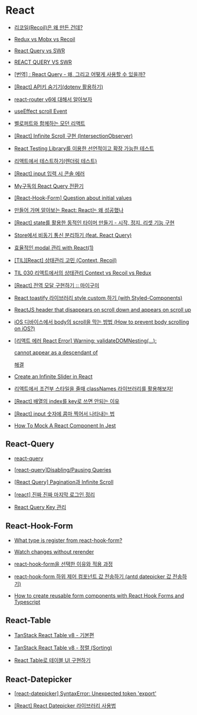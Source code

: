 # React

- [리코일(Recoil)은 왜 만든 건데?](https://velog.io/@wooder2050/%EB%A6%AC%EC%BD%94%EC%9D%BCRecoil%EB%8A%94-%EC%99%9C-%EB%A7%8C%EB%93%A0-%EA%B1%B4%EB%8D%B0)

- [Redux vs Mobx vs Recoil](https://ykss.netlify.app/react/redux_mobx_recoil/)

- [React Query vs SWR](https://goongoguma.github.io/2021/11/04/React-Query-vs-SWR/)

- [REACT QUERY VS SWR](https://tech.madup.com/react-query-vs-swr/)

- [[번역] : React Query - 왜, 그리고 어떻게 사용할 수 있을까?](https://merrily-code.tistory.com/76)

- [[React] API키 숨기기(dotenv 활용하기)](https://velog.io/@lifeisbeautiful/React-API%ED%82%A4-%EC%88%A8%EA%B8%B0%EA%B8%B0)

- [react-router v6에 대해서 알아보자](https://www.jaeme.dev/react-router-v6/)

- [useEffect scroll Event](https://codesandbox.io/s/useeffect-scroll-event-oolh6?from-embed=&file=/src/index.js:215-246)

- [벨로퍼트와 함께하는 모던 리액트](https://react.vlpt.us/)

- [[React] Infinite Scroll 구현 (IntersectionObserver)](https://velog.io/@rkd028/React-Infinite-Scroll-%EA%B5%AC%ED%98%84-IntersectionObserver)

- [React Testing Library를 이용한 선언적이고 확장 가능한 테스트](https://ui.toast.com/weekly-pick/ko_20210630)

- [리액트에서 테스트하기(렌더링 테스트)](https://ms3864.tistory.com/399)

- [[React] input 입력 시 콘솔 에러](https://mik-a.com/62)

- [My구독의 React Query 전환기](https://tech.kakao.com/2022/06/13/react-query/)

- [[React-Hook-Form] Question about initial values](https://github.com/react-hook-form/react-hook-form/issues/721)

- [만들어 가며 알아보는 React: React는 왜 성공했나](https://techblog.woowahan.com/8311/)

- [[React] state를 활용한 동적인 타이머 만들기 - 시작, 정지, 리셋 기능 구현](https://shin1303.tistory.com/entry/React-%ED%83%80%EC%9D%B4%EB%A8%B8-%EB%A7%8C%EB%93%A4%EA%B8%B0-%EC%8B%9C%EC%9E%91-%EC%A0%95%EC%A7%80-%EB%A6%AC%EC%85%8B-%EA%B8%B0%EB%8A%A5-%EA%B5%AC%ED%98%84)

- [Store에서 비동기 통신 분리하기 (feat. React Query)](https://techblog.woowahan.com/6339/)

- [효율적인 modal 관리 with React(1)](https://nakta.dev/how-to-manage-modals-1)

- [[TIL][React] 상태관리 고민 (Context, Recoil)](https://velog.io/@dldngus5/TILReact-%EC%83%81%ED%83%9C%EA%B4%80%EB%A6%AC-%EA%B3%A0%EB%AF%BC-Context-Recoil)

- [TIL 030 리액트에서의 상태관리 Context vs Recoil vs Redux](https://velog.io/@chosh/%EB%A6%AC%EC%95%A1%ED%8A%B8%EC%97%90%EC%84%9C%EC%9D%98-%EC%83%81%ED%83%9C%EA%B4%80%EB%A6%AC-Context-vs-Recoil-vs-Redux)

- [[React] 전역 모달 구현하기 :: 마이구미](https://mygumi.tistory.com/406)

- [React toastify 라이브러리 style custom 하기 (with Styled-Components)](https://velog.io/@yejine2/react-toastify)

- [ReactJS header that disappears on scroll down and appears on scroll up](https://www.codemzy.com/blog/react-sticky-header-disappear-scroll)

- [iOS 디바이스에서 body의 scroll을 막는 방법 (How to prevent body scrolling on iOS?)](https://im-developer.tistory.com/201)

- [[리액트 에러 React Error] Warning: validateDOMNesting(...): <div> cannot appear as a descendant of <p> 해결](https://anerim.tistory.com/211)

- [Create an Infinite Slider in React](https://betterprogramming.pub/how-to-create-react-infinite-slider-22b76cbd7a9)

- [리액트에서 조건부 스타일을 줄때 classNames 라이브러리를 활용해보자!](https://velog.io/@dooreplay/classNamesCSS-Modules)

- [[React] 배열의 index를 key로 쓰면 안되는 이유](https://medium.com/sjk5766/react-%EB%B0%B0%EC%97%B4%EC%9D%98-index%EB%A5%BC-key%EB%A1%9C-%EC%93%B0%EB%A9%B4-%EC%95%88%EB%90%98%EB%8A%94-%EC%9D%B4%EC%9C%A0-3ce48b3a18fb)

- [[React] input 숫자에 콤마 찍어서 나타내는 법](https://velog.io/@quack777/React-input-%EC%88%AB%EC%9E%90%EC%97%90-%EC%BD%A4%EB%A7%88-%EC%B0%8D%EC%96%B4%EC%84%9C-%EB%82%98%ED%83%80%EB%82%B4%EB%8A%94-%EB%B2%95)

- [How To Mock A React Component In Jest](https://www.chakshunyu.com/blog/how-to-mock-a-react-component-in-jest/)

## React-Query

- [react-query](https://velog.io/@jkl1545/React-Query)

- [[react-query]Disabling/Pausing Queries](https://tanstack.com/query/v4/docs/react/guides/disabling-queries)

- [[React Query] Pagination과 Infinite Scroll](https://oyg0420.tistory.com/m/entry/React-Query-Pagination%EA%B3%BC-Infinite-Scroll)

- [[react] 진짜 진짜 마지막 로그인 정리](https://velog.io/@raverana96/react-진짜-진짜-마지막-로그인-정리)

- [React Query Key 관리](https://www.zigae.com/react-query-key/)

## React-Hook-Form

- [What type is register from react-hook-form?](https://stackoverflow.com/questions/70442081/what-type-is-register-from-react-hook-form)

- [Watch changes without rerender](https://github.com/react-hook-form/react-hook-form/issues/912)

- [react-hook-form을 선택한 이유와 적용 과정](https://tech.inflab.com/202207-rallit-form-refactoring/react-hook-form/)

- [react-hook-form 하위 제어 컴포넌트 값 전송하기 (antd datepicker 값 전송하기)](https://velog.io/@yukyung/react-hook-form-%ED%95%98%EC%9C%84-%EC%A0%9C%EC%96%B4-%EC%BB%B4%ED%8F%AC%EB%84%8C%ED%8A%B8-%EA%B0%92-%EC%A0%84%EC%86%A1%ED%95%98%EA%B8%B0-antd-datepicker-%EA%B0%92-%EC%A0%84%EC%86%A1%ED%95%98%EA%B8%B0)

- [How to create reusable form components with React Hook Forms and Typescript](https://www.thisdot.co/blog/how-to-create-reusable-form-components-with-react-hook-forms-and-typescript)

## React-Table

- [TanStack React Table v8 - 기본편](https://prod.velog.io/@kemezz/TanStack-React-Table-v8-%EA%B8%B0%EB%B3%B8%ED%8E%B8)

- [TanStack React Table v8 - 정렬 (Sorting)](https://prod.velog.io/@kemezz/TanStack-React-Table-v8-%EC%A0%95%EB%A0%AC)

- [React Table로 테이블 UI 구현하기](https://www.daleseo.com/react-table/)

## React-Datepicker

- [[react-datepicker] SyntaxError: Unexpected token 'export'](https://velog.io/@e_juhee/Error-SyntaxError-Unexpected-token-export)

- [[React] React Datepicker 라이브러리 사용법](https://velog.io/@eunjin/React-React-Datepicker-%EB%9D%BC%EC%9D%B4%EB%B8%8C%EB%9F%AC%EB%A6%AC-%EC%82%AC%EC%9A%A9%EB%B2%95)
